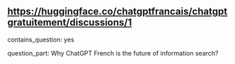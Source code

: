## https://huggingface.co/chatgptfrancais/chatgptgratuitement/discussions/1

contains_question: yes

question_part: Why ChatGPT French is the future of information search?